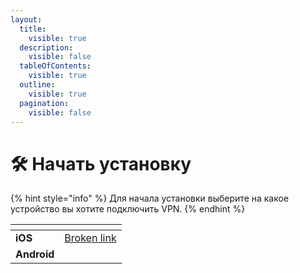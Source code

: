```yaml
---
layout:
  title:
    visible: true
  description:
    visible: false
  tableOfContents:
    visible: true
  outline:
    visible: true
  pagination:
    visible: false
---
```


# 🛠 Начать установку

{% hint style="info" %}
Для начала установки выберите на какое устройство вы хотите подключить VPN.
{% endhint %}

<table data-card-size="large" data-column-title-hidden data-view="cards" data-full-width="false"><thead><tr><th></th><th data-hidden data-card-target data-type="content-ref"></th></tr></thead><tbody><tr><td><strong>iOS</strong></td><td><a href="broken-reference">Broken link</a></td></tr><tr><td><strong>Android</strong></td><td></td></tr></tbody></table>

